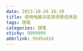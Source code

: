 ```yaml
---
date: 2023-10-29 16:39
title: 使用电脑浏览获得更佳体验
tags: 随笔
categories: 随笔
sticky: 9999999
abbrlink: 95d5a910
---
```


